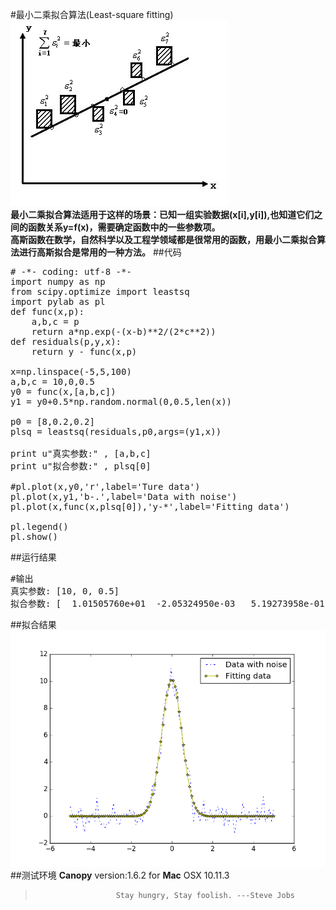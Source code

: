 #最小二乘拟合算法(Least-square fitting)
   ![Least-square fitting](https://github.com/Lovingmylove/python.sc/raw/master/scipy/least_square.gif)  
**最小二乘拟合算法适用于这样的场景：已知一组实验数据(x[i],y[i]),也知道它们之间的函数关系y=f(x)，需要确定函数中的一些参数项。**  
**高斯函数在数学，自然科学以及工程学领域都是很常用的函数，用最小二乘拟合算法进行高斯拟合是常用的一种方法。**
##代码
<pre>
# -*- coding: utf-8 -*-
import numpy as np
from scipy.optimize import leastsq
import pylab as pl
def func(x,p):
    a,b,c = p
    return a*np.exp(-(x-b)**2/(2*c**2))
def residuals(p,y,x):
    return y - func(x,p)

x=np.linspace(-5,5,100)
a,b,c = 10,0,0.5
y0 = func(x,[a,b,c])
y1 = y0+0.5*np.random.normal(0,0.5,len(x))

p0 = [8,0.2,0.2]
plsq = leastsq(residuals,p0,args=(y1,x))

print u"真实参数:" , [a,b,c]
print u"拟合参数:" , plsq[0]

#pl.plot(x,y0,'r',label='Ture data')
pl.plot(x,y1,'b-.',label='Data with noise')
pl.plot(x,func(x,plsq[0]),'y-*',label='Fitting data')

pl.legend()
pl.show()
</pre>
##运行结果
<pre>
#输出
真实参数: [10, 0, 0.5]
拟合参数: [  1.01505760e+01  -2.05324950e-03   5.19273958e-01]
</pre>
##拟合结果
![Gaussian_Function_Fitting](https://github.com/Lovingmylove/python.sc/raw/master/scipy/Gaussian_Function_Fitting.png)
##测试环境
**Canopy** version:1.6.2 for **Mac** OSX 10.11.3
>                       Stay hungry, Stay foolish. ---Steve Jobs
